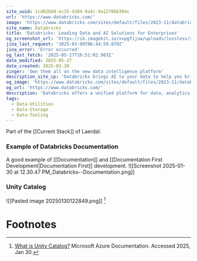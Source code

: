 ```yaml
---
site_uuid: 1cd82bb0-ec35-4284-9a4c-9a127066304c
url: 'https://www.databricks.com/'
image: 'https://www.databricks.com/sites/default/files/2023-11/databricks-og-universal.png'
site_name: Databricks
title: 'Databricks: Leading Data and AI Solutions for Enterprises'
og_screenshot_url: 'https://ik.imagekit.io/xvpgfijuw/uploads/lossless/screenshots/20250527_DataBricks_og_screenshot.jpeg'
jina_last_request: '2025-03-09T06:44:59.870Z'
jina_error: 'Error occurred'
og_last_fetch: '2025-05-27T16:51:02.903Z'
date_modified: 2025-05-27
date_created: 2025-03-30
zinger: 'Own them all on the new data intelligence platform'
description_site_cp: 'Databricks brings AI to your data to help you bring AI to the world.'
og_image: 'https://www.databricks.com/sites/default/files/2023-11/databricks-og-universal.png'
og_url: 'https://www.databricks.com/'
description: 'Databricks offers a unified platform for data, analytics and AI. Build better AI with a data-centric approach. Simplify ETL, data warehousing, governance and AI on the Data Intelligence Platform.'
tags:
  - Data-Utilities
  - Data-Storage
  - Data-Tooling
---
```


Part of the [[Current Stack]] of Laerdal.

### Example of Databricks Documentation
A good example of [[Documentation]] and [[Documentation First Development|Documentation First]] development.
![[Screenshot 2025-01-30 at 12.30.47 PM_Databricks--Documentation.png]]

### Unity Catalog

![[Pasted image 20250130122849.png]] [^1]

# Footnotes
[^1]: [What is Unity Catalog?](https://learn.microsoft.com/en-us/azure/databricks/data-governance/unity-catalog/) Microsoft Azure Documentation.  Accessed 2025, Jan 30.  
